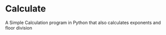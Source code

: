 # Calculate
A Simple Calculation program in Python that also calculates exponents and floor division
